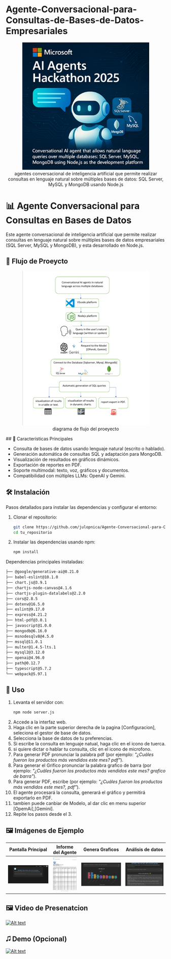 # Agente-Conversacional-para-Consultas-de-Bases-de-Datos-Empresariales
<p align="center">
  <img src="/public/img/Portada_Hackaton_2025.jpg" width="400"/>
  <br>agentes conversacional de inteligencia artificial que permite realizar consultas en lenguaje natural sobre múltiples bases de datos: SQL Server, MySQL y MongoDB usando Node.js 
</p>

# 📊 Agente Conversacional para Consultas en Bases de Datos

Este agente conversacional de inteligencia artificial que permite realizar consultas en lenguaje natural sobre múltiples bases de datos empresariales (SQL Server, MySQL y MongoDB), y esta desarrollado en Node.js.
## 🚀 Flujo de Proeycto
<p align="center">
  <img src="/public/img/Flujo_Proyecto.png" alt="Pantalla Principal" width="400"/>
  <br>diagrama de flujo del proeyecto 
</p>
## 🚀 Características Principales

- Consulta de bases de datos usando lenguaje natural (escrito o hablado).
- Generación automática de consultas SQL y adaptación para MongoDB.
- Visualización de resultados en gráficos dinámicos.
- Exportación de reportes en PDF.
- Soporte multimodal: texto, voz, gráficos y documentos.
- Compatibilidad con múltiples LLMs: OpenAI y Gemini.

## 🛠️ Instalación

Pasos detallados para instalar las dependencias y configurar el entorno:

1. Clonar el repositorio:

   ```bash
   git clone https://github.com/julopnica/Agente-Conversacional-para-Consultas-de-Bases-de-Datos-Empresariales.git
   cd tu_repositorio
   ```

2. Instalar las dependencias usando npm:

   ```bash
   npm install
   ```

Dependencias principales instaladas:

```bash
├── @google/generative-ai@0.21.0
├── babel-eslint@10.1.0
├── chart.js@3.9.1
├── chartjs-node-canvas@4.1.6
├── chartjs-plugin-datalabels@2.2.0
├── cors@2.8.5
├── dotenv@16.5.0
├── eslint@9.17.0
├── express@4.21.2
├── html-pdf@3.0.1
├── javascript@1.0.0
├── mongodb@6.16.0
├── msnodesqlv8@4.5.0
├── mssql@11.0.1
├── multer@1.4.5-lts.1
├── mysql2@3.12.0
├── openai@4.96.0
├── path@0.12.7
├── typescript@5.7.2
└── webpack@5.97.1
```

## 🧹 Uso

1. Levanta el servidor con:
   ```bash
   npm node server.js
   ```
2. Accede a la interfaz web.
3. Haga clic en la parte superior derecha de la pagina [Configuracion], seleciona el gestor de base de datos.
4. Selecciona la base de datos de tu preferencias.
5. Si escribe la consulta en lenguaje natual, haga clic en el icono de tuerca.
6. si quiere dictar o hablar tu consulta, clic en el icono de microfono.
7. Para generar PDF pronunciar la palabra pdf (por ejemplo: *"¿Cuáles fueron los productos más vendidos este mes?  pdf"*).
8. Para generar el Grifico pronunciar la palabra grafico de barra (por ejemplo: *"¿Cuáles fueron los productos más vendidos este mes?  grafico de barra"*).
9. Para generar PDF, escribe  (por ejemplo: *"¿Cuáles fueron los productos más vendidos este mes?, pdf"*).
10. El agente procesará la consulta, generará el gráfico y permitirá exportarlo en PDF.
11. tambien puede canbiar de Modelo, al dar clic en menu superior [OpemAi],[Gemini].
12. Repite los pasos desde el 3.

## 🖼️ Imágenes de Ejemplo


| Pantalla Principal | Informe del Agente | Genera Graficos | Análisis de datos |
|:------------------:|:-------------------------:|:--------------------:|:-----------------:|
| ![Pantalla Principal](/public/img/Pantalla_Principal.png) | ![Funcionalidad de Búsqueda](/public/img/informe.png) | ![Resultados Generados](/public/img/grafico.png) | ![Reporte Exportado](/public/img/analisis.png) |
## 🖼️ Video de Presenatcion
[](https://www.youtube.com/watch?v=Jy_EqMabO_A)
[![Alt text](https://img.youtube.com/vi/Jy_EqMabO_A/0.jpg)](https://www.youtube.com/watch?v=Jy_EqMabO_A)

## 🎜️ Demo (Opcional)

[](https://www.youtube.com/watch?v=Jy_EqMabO_A)
[![Alt text](https://img.youtube.com/vi/Jy_EqMabO_A/0.jpg)](https://www.youtube.com/watch?v=Jy_EqMabO_A)
